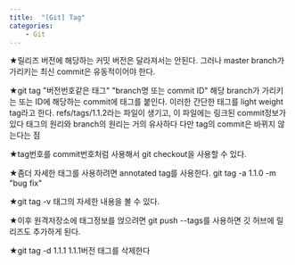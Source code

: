 ```yaml
---
title:  "[Git] Tag"
categories:
    - Git
---
```

★릴리즈 버전에 해당하는 커밋 버전은 달라져서는 안된다. 그러나 master branch가 가리키는 최신 commit은 유동적이어야 한다.

★git tag "버전번호같은 태그" "branch명 또는 commit ID"
	해당 branch가 가리키는 또는 ID에 해당하는 commit에 태그를 붙인다.
	이러한 간단한 태그를 light weight tag라고 한다.
	refs/tags/1.1.2라는 파일이 생기고, 이 파일에는 링크된 commit정보가 있다
	태그의 원리와 branch의 원리는 거의 유사하다 다만 tag의 commit은 바뀌지 않는다는 점

★tag번호를 commit번호처럼 사용해서 git checkout을 사용할 수 있다.

★좀더 자세한 태그를 사용하려면 annotated tag를 사용한다.
	git tag -a 1.1.0 -m "bug fix"

★git tag -v
	태그의 자세한 내용을 볼 수 있다.

★이후 원격저장소에 태그정보를 얹으려면 git push --tags를 사용하면 깃 허브에 릴리즈도 추가하게 된다.

★git tag -d 1.1.1
	1.1.1버전 태그를 삭제한다